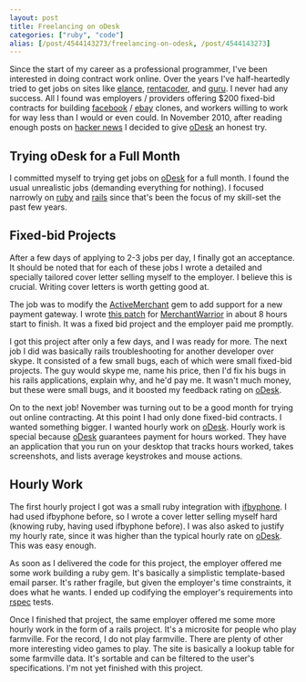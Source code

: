 ```yaml
---
layout: post
title: Freelancing on oDesk
categories: ["ruby", "code"]
alias: [/post/4544143273/freelancing-on-odesk, /post/4544143273]
---
```


Since the start of my career as a professional programmer, I've been interested in doing contract work online. Over the years I've half-heartedly tried to get jobs on sites like [elance](http://www.elance.com/), [rentacoder](http://rentacoder.com), and [guru](http://www.guru.com). I never had any success. All I found was employers / providers offering $200 fixed-bid contracts for building [facebook](http://facebook.com) / [ebay](http://ebay.com) clones, and workers willing to work for way less than I would or even could. In November 2010, after reading enough posts on [hacker news](http://news.ycombinator.com) I decided to give [oDesk](http://odesk.com) an honest try.

## Trying oDesk for a Full Month

I committed myself to trying get jobs on [oDesk](http://www.odesk.com) for a full month. I found the usual unrealistic jobs (demanding everything for nothing). I focused narrowly on [ruby](http://www.ruby-lang.org/) and [rails](http://rubyonrails.org) since that's been the focus of my skill-set the past few years.

## Fixed-bid Projects

After a few days of applying to 2-3 jobs per day, I finally got an acceptance. It should be noted that for each of these jobs I wrote a detailed and specially tailored cover letter selling myself to the employer. I believe this is crucial. Writing cover letters is worth getting good at.

The job was to modify the
[ActiveMerchant](https://github.com/Shopify/active_merchant) gem to add support for a new payment gateway. I wrote [this patch](https://jadedpixel.lighthouseapp.com/projects/11599/tickets/199-patch-added-merchant-warrior-gateway) for [MerchantWarrior](http://merchantwarrior.com) in about 8 hours start to finish. It was a fixed bid project and the employer paid me promptly.

I got this project after only a few days, and I was ready for more. The next job I did was basically rails troubleshooting for another developer over skype. It consisted of a few small bugs, each of which were small fixed-bid projects. The guy would skype me, name his price, then I'd fix his bugs in his rails applications, explain why, and he'd pay me. It wasn't much money, but these were small bugs, and it boosted my feedback rating on [oDesk](http://odesk.com).

On to the next job! November was turning out to be a good month for trying out online contracting. At this point I had only done fixed-bid contracts. I wanted something bigger. I wanted hourly work on [oDesk](http://odesk.com). Hourly work is special because [oDesk](http://odesk.com) guarantees payment for hours worked. They have an application that you run on your desktop that tracks hours worked, takes screenshots, and lists average keystrokes and mouse actions.

## Hourly Work

The first hourly project I got was a small ruby integration with [ifbyphone](http://ifbyphone.com). I had used ifbyphone before, so I wrote a cover letter selling myself hard (knowing ruby, having used ifbyphone before). I was also asked to justify my hourly rate, since it was higher than the typical hourly rate on [oDesk](http://odesk.com). This was easy enough.

As soon as I delivered the code for this project, the employer offered me some work building a ruby gem. It's basically a simplistic template-based email parser. It's rather fragile, but given the employer's time constraints, it does what he wants. I ended up codifying the employer's requirements into [rspec](http://rspec.info) tests.

Once I finished that project, the same employer offered me some more hourly work in the form of a rails project. It's a microsite for people who play farmville. For the record, I do not play farmville. There are plenty of other more interesting video games to play. The site is basically a lookup table for some farmville data. It's sortable and can be filtered to the user's specifications. I'm not yet finished with this project.
